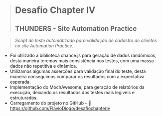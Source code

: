># Desafio Chapter IV
>## THUNDERS - Site Automation Practice

> *Script de teste automatizado para validação de cadastro de clientes no site Automation Practice.*

- Foi utilizado a biblioteca chance.js para geração de dados randômicos, desta maneira teremos mais consistência nos testes, com uma massa dados não repetitiva e dinâmica.
- Utilizamos algumas asserções para validação final do teste, desta maneira conseguimos comparar os resultados com a expectativa esperada.
- Implementação do MochAwesome, para geração de relatórios da execução, deixando os resultados dos testes mais legíveis e estruturados.
- Carregamento do projeto no GitHub - 🔗 https://github.com/FlavioDiogo/desafiochapteriv

